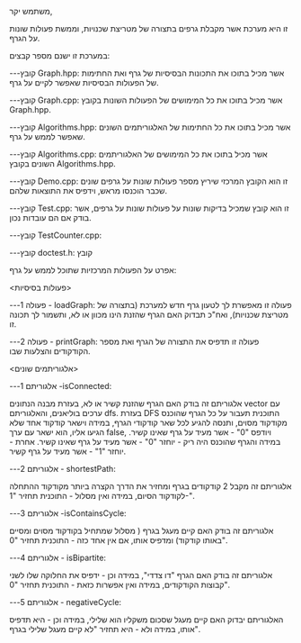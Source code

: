 משתמש יקר, 

זו היא מערכת אשר מקבלת גרפים בתצורה של מטריצת שכנויות, וממשת פעולות שונות על הגרף.

במערכת זו ישנם מספר קבצים:

---קובץ Graph.hpp: אשר מכיל בתוכו את התכונות הבסיסיות של גרף ואת החתימות של הפעולות הבסיסיות שאפשר לקיים על גרף.

---קובץ Graph.cpp: אשר מכיל בתוכו את כל המימושים של הפעולות השונות בקובץ Graph.hpp.

---קובץ Algorithms.hpp: אשר מכיל בתוכו את כל החתימות של האלגוריתמים השונים שאפשר לממש על גרף.

---קובץ Algorithms.cpp: אשר מכיל בתוכו את כל המימושים של האלגוריתמים השונים בקובץ Algorithms.hpp.

---קובץ Demo.cpp: זו הוא הקובץ המרכזי שיריץ מספר פעולות שונות על גרפים שונים שכבר הוכנסו מראש, וידפיס את התוצאות שלהם.

---קובץ Test.cpp: זו הוא קובץ שמכיל בדיקות שונות על פעולות שונות על גרפים, אשר בודק אם הם עובדות נכון.

---קובץ TestCounter.cpp:

---קובץ doctest.h: קובץ



אפרט על הפעולות המרכזיות שתוכל לממש על גרף:

<פעולות בסיסיות>

---פעולה 1 - loadGraph: פעולה זו מאפשרת לך לטעון גרף חדש למערכת (בתצורה של מטריצת שכנויות), ואח"כ תבדוק האם הגרף שהזנת הינו מכוון או לא, ותשמור לך תכונה זו.

---פעולה 2 - printGraph: פעולה זו תדפיס את התצורה של הגרף ואת מספר הקודקודים והצלעות שבו.

<אלגוריתמים שונים>

---אלגוריתם 1 -isConnected: 

אלגוריתם זה בודק האם הגרף שהזנת קשיר או לא, בעזרת מבנה הנתונים vector עם ערכים בוליאנים, והאלגוריתם dfs.
בעזרת DFS התוכנית תעבור על כל הגרף שהוכנס מקודקוד מסוים, ותנסה להגיע לכל שאר קודקודי הגרף, במידה וישאר קודקוד אחד שלא הגיעו אליו, הוא ישאר עם ערך false, ויודפס "0" - אשר מעיד על גרף שאינו קשיר.
במידה והגרף שהוכנס היה ריק - יוחזר "0" - אשר מעיד על גרף שאינו קשיר.
אחרת - יוחזר "1" - אשר מעיד על גרף קשיר.
 

---אלגוריתם 2 - shortestPath:

אלגוריתם זה מקבל 2 קודקודים בגרף ומחזיר את הדרך הקצרה ביותר מקודקוד ההתחלה לקודקוד הסיום, במידה ואין מסלול - התוכנית תחזיר "1-".

---אלגוריתם 3 -isContainsCycle:

אלגוריתם זה בודק האם קיים מעגל בגרף ( מסלול שמתחיל בקודקוד מסוים ומסיים באותו קודקוד) ומדפיס אותו, אם אין אחד כזה - התוכנית תחזיר "0".

---אלגוריתם 4 - isBipartite:

אלגוריתם זה בודק האם הגרף "דו צדדי", במידה וכן - ידפיס את החלוקה שלו לשני קבוצות הקודקודים, במידה ואין אפשרות כזאת - התוכנית תחזיר "0".

---אלגוריתם 5 -  negativeCycle:

האלגוריתם יבדוק האם קיים מעגל שסכום משקליו הוא שלילי, במידה וכן - היא תדפיס אותו, במידה ולא - היא תחזיר "לא קיים מעגל שלילי בגרף".



